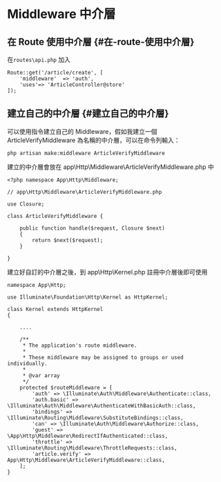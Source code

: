 # Middleware 中介層

## 在 Route 使用中介層 {#在-route-使用中介層}

在`routes\api.php` 加入

```
Route::get('/article/create', [
    'middleware'  => 'auth',
    'uses'=> 'ArticleController@store'
]);
```

## 建立自己的中介層 {#建立自己的中介層}

可以使用指令建立自己的 Middleware，假如我建立一個 ArticleVerifyMiddleware 為名稱的中介層，可以在命令列輸入：

```
php artisan make:middleware ArticleVerifyMiddleware
```

建立的中介層會放在 app\Http\Middleware\ArticleVerifyMiddleware.php 中

```
<?php namespace App\Http\Middleware;

// app\Http\Middleware\ArticleVerifyMiddleware.php

use Closure;

class ArticleVerifyMiddleware {

    public function handle($request, Closure $next)
    {
        return $next($request);
    }

}
```

建立好自訂的中介層之後，到 app\Http\Kernel.php 註冊中介層後即可使用

```
namespace App\Http;

use Illuminate\Foundation\Http\Kernel as HttpKernel;

class Kernel extends HttpKernel
{

    ....

    /**
     * The application's route middleware.
     *
     * These middleware may be assigned to groups or used individually.
     *
     * @var array
     */
    protected $routeMiddleware = [
        'auth' => \Illuminate\Auth\Middleware\Authenticate::class,
        'auth.basic' => \Illuminate\Auth\Middleware\AuthenticateWithBasicAuth::class,
        'bindings' => \Illuminate\Routing\Middleware\SubstituteBindings::class,
        'can' => \Illuminate\Auth\Middleware\Authorize::class,
        'guest' => \App\Http\Middleware\RedirectIfAuthenticated::class,
        'throttle' => \Illuminate\Routing\Middleware\ThrottleRequests::class,
        'article.verify' => App\Http\Middleware\ArticleVerifyMiddleware::class,
    ];
}

```




